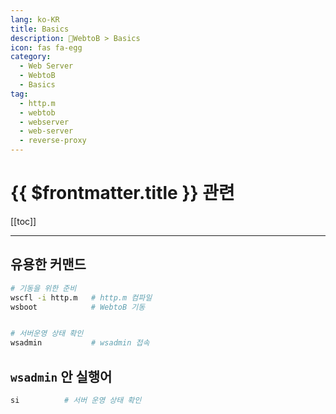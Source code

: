 ```yaml
---
lang: ko-KR
title: Basics
description: 🏹WebtoB > Basics
icon: fas fa-egg
category:
  - Web Server
  - WebtoB
  - Basics
tag: 
  - http.m
  - webtob
  - webserver
  - web-server
  - reverse-proxy
---
```


# {{ $frontmatter.title }} 관련

[[toc]]

---

## 유용한 커맨드

```sh
# 기동을 위한 준비
wscfl -i http.m   # http.m 컴파일
wsboot            # WebtoB 기동


# 서버운영 상태 확인
wsadmin           # wsadmin 접속
```

## `wsadmin` 안 실행어

```sh
si          # 서버 운영 상태 확인

```

<TagLinks/>
